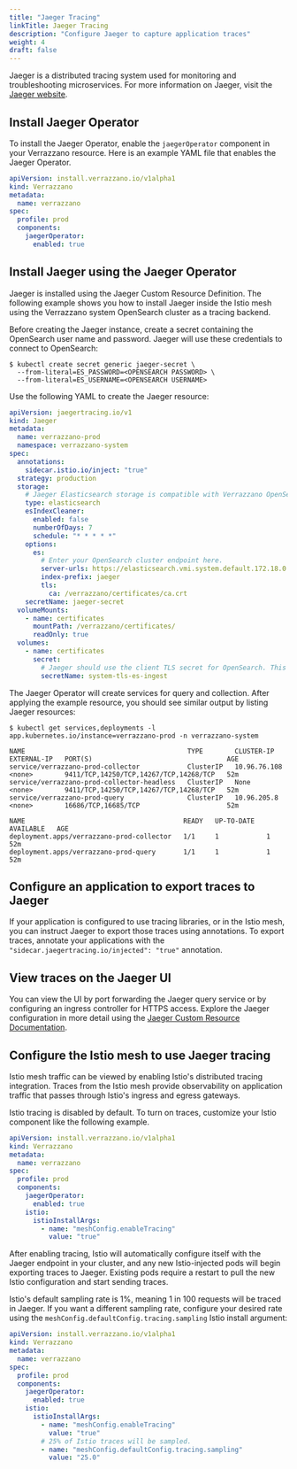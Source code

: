 ```yaml
---
title: "Jaeger Tracing"
linkTitle: Jaeger Tracing
description: "Configure Jaeger to capture application traces"
weight: 4
draft: false
---
```


Jaeger is a distributed tracing system used for monitoring and troubleshooting microservices.
For more information on Jaeger, visit the [Jaeger website](https://www.jaegertracing.io/).

## Install Jaeger Operator

To install the Jaeger Operator, enable the `jaegerOperator` component in your Verrazzano resource. Here is
an example YAML file that enables the Jaeger Operator.

```yaml
apiVersion: install.verrazzano.io/v1alpha1
kind: Verrazzano
metadata:
  name: verrazzano
spec:
  profile: prod
  components:
    jaegerOperator:
      enabled: true
```

## Install Jaeger using the Jaeger Operator

Jaeger is installed using the Jaeger Custom Resource Definition. The following example shows you how to install Jaeger inside the Istio mesh using the
Verrazzano system OpenSearch cluster as a tracing backend.

Before creating the Jaeger instance, create a secret containing the OpenSearch user name and password.
Jaeger will use these credentials to connect to OpenSearch:

```
$ kubectl create secret generic jaeger-secret \
  --from-literal=ES_PASSWORD=<OPENSEARCH PASSWORD> \
  --from-literal=ES_USERNAME=<OPENSEARCH USERNAME>
```

Use the following YAML to create the Jaeger resource:

```yaml
apiVersion: jaegertracing.io/v1
kind: Jaeger
metadata:
  name: verrazzano-prod
  namespace: verrazzano-system
spec:
  annotations:
    sidecar.istio.io/inject: "true"
  strategy: production
  storage:
    # Jaeger Elasticsearch storage is compatible with Verrazzano OpenSearch.
    type: elasticsearch
    esIndexCleaner:
      enabled: false
      numberOfDays: 7
      schedule: "* * * * *"
    options:
      es:
        # Enter your OpenSearch cluster endpoint here.
        server-urls: https://elasticsearch.vmi.system.default.172.18.0.151.nip.io
        index-prefix: jaeger
        tls:
          ca: /verrazzano/certificates/ca.crt
    secretName: jaeger-secret
  volumeMounts:
    - name: certificates
      mountPath: /verrazzano/certificates/
      readOnly: true
  volumes:
    - name: certificates
      secret:
        # Jaeger should use the client TLS secret for OpenSearch. This is the default secret name for Verrazzano OpenSearch.
        secretName: system-tls-es-ingest
```

The Jaeger Operator will create services for query and collection. After applying the example resource, you should see similar output by listing
Jaeger resources:
```
$ kubectl get services,deployments -l app.kubernetes.io/instance=verrazzano-prod -n verrazzano-system

NAME                                         TYPE        CLUSTER-IP     EXTERNAL-IP   PORT(S)                                  AGE
service/verrazzano-prod-collector            ClusterIP   10.96.76.108   <none>        9411/TCP,14250/TCP,14267/TCP,14268/TCP   52m
service/verrazzano-prod-collector-headless   ClusterIP   None           <none>        9411/TCP,14250/TCP,14267/TCP,14268/TCP   52m
service/verrazzano-prod-query                ClusterIP   10.96.205.8    <none>        16686/TCP,16685/TCP                      52m

NAME                                        READY   UP-TO-DATE   AVAILABLE   AGE
deployment.apps/verrazzano-prod-collector   1/1     1            1           52m
deployment.apps/verrazzano-prod-query       1/1     1            1           52m
```

## Configure an application to export traces to Jaeger

If your application is configured to use tracing libraries, or in the Istio mesh, you can instruct Jaeger to export those traces using annotations.
To export traces, annotate your applications with the `"sidecar.jaegertracing.io/injected": "true"` annotation.

## View traces on the Jaeger UI

You can view the UI by port forwarding the Jaeger query service or by configuring an ingress controller for HTTPS access.
Explore the Jaeger configuration in more detail using the
[Jaeger Custom Resource Documentation](https://www.jaegertracing.io/docs/1.33/operator/#configuring-the-custom-resource).


## Configure the Istio mesh to use Jaeger tracing

Istio mesh traffic can be viewed by enabling Istio's distributed tracing integration. Traces from the Istio mesh provide observability on application traffic
that passes through Istio's ingress and egress gateways.

Istio tracing is disabled by default. To turn on traces, customize your Istio component like the following example.

```yaml
apiVersion: install.verrazzano.io/v1alpha1
kind: Verrazzano
metadata:
  name: verrazzano
spec:
  profile: prod
  components:
    jaegerOperator:
      enabled: true
    istio:
      istioInstallArgs:
        - name: "meshConfig.enableTracing"
          value: "true"
```

After enabling tracing, Istio will automatically configure itself with the Jaeger endpoint in your cluster,
and any new Istio-injected pods will begin exporting traces to Jaeger. Existing pods require a restart
to pull the new Istio configuration and start sending traces.

Istio's default sampling rate is 1%, meaning 1 in 100 requests will be traced in Jaeger.
If you want a different sampling rate, configure your desired rate using the `meshConfig.defaultConfig.tracing.sampling` Istio install argument:

```yaml
apiVersion: install.verrazzano.io/v1alpha1
kind: Verrazzano
metadata:
  name: verrazzano
spec:
  profile: prod
  components:
    jaegerOperator:
      enabled: true
    istio:
      istioInstallArgs:
        - name: "meshConfig.enableTracing"
          value: "true"
        # 25% of Istio traces will be sampled.  
        - name: "meshConfig.defaultConfig.tracing.sampling"
          value: "25.0"
```
